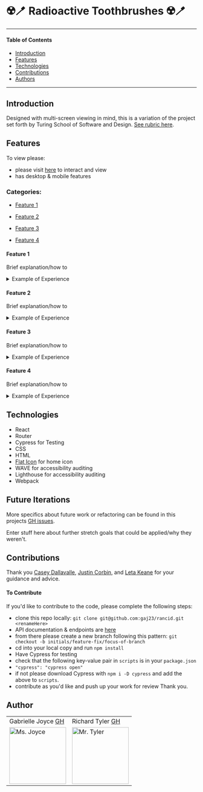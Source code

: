# ☢️🪥 Radioactive Toothbrushes ☢️🪥
---
#### Table of Contents
- [Introduction](#Introduction)
- [Features](#Features)
- [Technologies](#Techologies)
- [Contributions](#Contributions)
- [Authors](#Authors)
---
## Introduction

Designed with multi-screen viewing in mind, this is a variation of the project set forth by Turing School of Software and Design. [See rubric here](https://frontend.turing.io/projects/module-3/rancid-tomatillos-v3.html).

## Features

To view please:
- please visit [here](https://gaj23.github.io/) to interact and view
- has desktop & mobile features

### Categories:
- [Feature 1](#feature-1)

- [Feature 2](#feature-2)

- [Feature 3](#feature-3)

- [Feature 4](#feature-4)

#### Feature 1
Brief explanation/how to

<details>
<summary>Example of Experience</summary>
<br>
<img src="https://s.yimg.com/ny/api/res/1.2/f1iKnssDUbiubpYS7u2gGQ--~A/YXBwaWQ9aGlnaGxhbmRlcjtzbT0xO3c9MTI4MDtoPTk2MA--/http://media.zenfs.com/en/homerun/feed_manager_auto_publish_494/c89a5ed8196dedbe1c95c20d3414ff83">
</details>

#### Feature 2
Brief explanation/how to

<details>
<summary>Example of Experience</summary>
<br>
<img src="https://s.yimg.com/ny/api/res/1.2/f1iKnssDUbiubpYS7u2gGQ--~A/YXBwaWQ9aGlnaGxhbmRlcjtzbT0xO3c9MTI4MDtoPTk2MA--/http://media.zenfs.com/en/homerun/feed_manager_auto_publish_494/c89a5ed8196dedbe1c95c20d3414ff83">
</details>

#### Feature 3
Brief explanation/how to

<details>
<summary>Example of Experience</summary>
<br>
<img src="https://s.yimg.com/ny/api/res/1.2/f1iKnssDUbiubpYS7u2gGQ--~A/YXBwaWQ9aGlnaGxhbmRlcjtzbT0xO3c9MTI4MDtoPTk2MA--/http://media.zenfs.com/en/homerun/feed_manager_auto_publish_494/c89a5ed8196dedbe1c95c20d3414ff83">
</details>

#### Feature 4
Brief explanation/how to

<details>
<summary>Example of Experience</summary>
<br>
<img src="https://s.yimg.com/ny/api/res/1.2/f1iKnssDUbiubpYS7u2gGQ--~A/YXBwaWQ9aGlnaGxhbmRlcjtzbT0xO3c9MTI4MDtoPTk2MA--/http://media.zenfs.com/en/homerun/feed_manager_auto_publish_494/c89a5ed8196dedbe1c95c20d3414ff83">
</details>

## Technologies
- React
- Router
- Cypress for Testing
- CSS
- HTML
- [Flat Icon](https://www.flaticon.com/) for home icon
- WAVE for accessibility auditing
- Lighthouse for accessibility auditing
- Webpack

## Future Iterations

More specifics about future work or refactoring can be found in this projects [GH issues](https://github.com/gaj23/rancid/issues).

Enter stuff here about further stretch goals that could be applied/why they weren't.

## Contributions

Thank you <a href="https://github.com/cbdallavalle">Casey Dallavalle</a>, <a href="https://github.com/Corbinj22">Justin Corbin</a>, and <a href="https://github.com/letakeane"> Leta Keane</a> for your guidance and advice.

#### To Contribute
If you'd like to contribute to the code, please complete the following steps:
- clone this repo locally: `git clone git@github.com:gaj23/rancid.git <renameHere>`
- API documentation & endpoints are [here](https://frontend.turing.io/projects/module-3/rancid-tomatillos-v3.html)
- from there please create a new branch following this pattern: `git checkout -b initials/feature-fix/focus-of-branch`
- cd into your local copy and run `npm install`
- Have Cypress for testing
 - check that the following key-value pair in `scripts` is in your `package.json`
 - `"cypress": "cypress open"`
 - if not please download Cypress with `npm i -D cypress` and add the above to `scripts`.
- contribute as you'd like and push up your work for review
Thank you.

## Author
<table>
    <tr>
        <td> Gabrielle Joyce <a href="https://github.com/gaj23">GH</td>
        <td> Richard Tyler <a href="https://github.com/richardltyler">GH</td>
    </tr>
 <td><img src="https://avatars1.githubusercontent.com/u/68332132?s=460&u=a54dd9d3eede7c5ae0704846c510001c89dc88f7&v=4" alt="Ms. Joyce"
 width="150" height="auto" /></td>
 <td><img src="https://avatars.githubusercontent.com/u/70095063?s=400&u=39c274f1a2fbb88cc013de61aa8307596a988255&v=4" alt="Mr. Tyler"
 width="150" height="auto" /></td>
</table>
